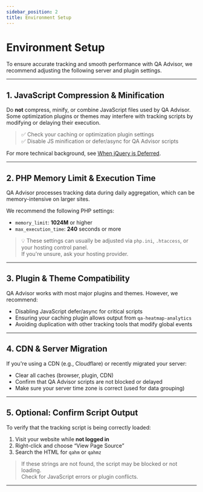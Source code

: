 ```yaml
---
sidebar_position: 2
title: Environment Setup
---
```


# Environment Setup

To ensure accurate tracking and smooth performance with QA Advisor, we recommend adjusting the following server and plugin settings.

---

## 1. JavaScript Compression & Minification

Do **not** compress, minify, or combine JavaScript files used by QA Advisor.  
Some optimization plugins or themes may interfere with tracking scripts by modifying or delaying their execution.

> ✅ Check your caching or optimization plugin settings  
> ✅ Disable JS minification or defer/async for QA Advisor scripts

For more technical background, see [When jQuery is Deferred](/docs/troubleshooting/when-defer-jquery).

---

## 2. PHP Memory Limit & Execution Time

QA Advisor processes tracking data during daily aggregation, which can be memory-intensive on larger sites.

We recommend the following PHP settings:

- `memory_limit`: **1024M** or higher  
- `max_execution_time`: **240** seconds or more

> 💡 These settings can usually be adjusted via `php.ini`, `.htaccess`, or your hosting control panel.  
> If you're unsure, ask your hosting provider.

---

## 3. Plugin & Theme Compatibility

QA Advisor works with most major plugins and themes. However, we recommend:

- Disabling JavaScript defer/async for critical scripts
- Ensuring your caching plugin allows output from `qa-heatmap-analytics`
- Avoiding duplication with other tracking tools that modify global events

---

## 4. CDN & Server Migration

If you're using a CDN (e.g., Cloudflare) or recently migrated your server:

- Clear all caches (browser, plugin, CDN)
- Confirm that QA Advisor scripts are not blocked or delayed
- Make sure your server time zone is correct (used for data grouping)

---

## 5. Optional: Confirm Script Output

To verify that the tracking script is being correctly loaded:

1. Visit your website while **not logged in**
2. Right-click and choose “View Page Source”
3. Search the HTML for `qahm` or `qahmz`

> If these strings are not found, the script may be blocked or not loading.  
> Check for JavaScript errors or plugin conflicts.

---

